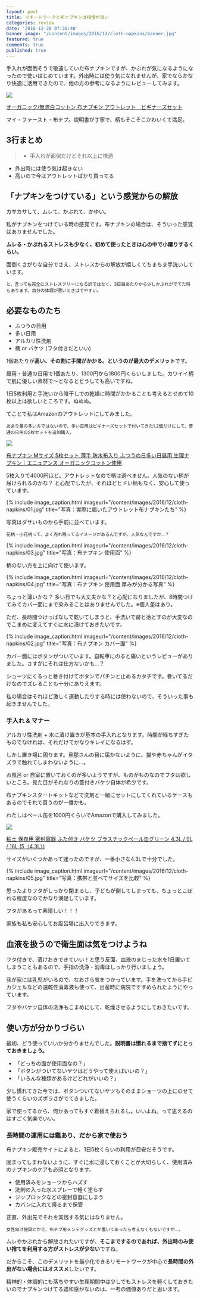 ```yaml
---
layout: post
title: リモートワークと布ナプキンは相性が良い
categories: review
date: '2016-12-20 07:38:48'
banner_image: "/content/images/2016/12/cloth-napkins/banner.jpg"
featured: true
comments: true
published: true
---
```



手入れが面倒そうで敬遠していた布ナプキンですが、かぶれが気になるようになったので使いはじめています。外出時には使う気になれませんが、家でならかなり快適に活用できたので、他の方の参考になるようにレビューしてみます。

<!--more-->

<a href="https://www.amazon.co.jp/Malliah-%E3%82%AA%E3%83%BC%E3%82%AC%E3%83%8B%E3%83%83%E3%82%AF-%E7%84%A1%E6%BC%82%E7%99%BD%E3%82%B3%E3%83%83%E3%83%88%E3%83%B3-%E5%B8%83%E3%83%8A%E3%83%97%E3%82%AD%E3%83%B3-%E3%82%A2%E3%82%A6%E3%83%88%E3%83%AC%E3%83%83%E3%83%88-%E3%83%93%E3%82%AE%E3%83%8A%E3%83%BC%E3%82%BA%E3%82%BB%E3%83%83%E3%83%88/dp/B00BI1NC8M/ref=as_li_ss_il?ie=UTF8&linkCode=li3&tag=fastfargroove-22&linkId=a1d10f3d0b4d4f29ef636e703461c12f" target="_blank"><img border="0" src="//ws-fe.amazon-adsystem.com/widgets/q?_encoding=UTF8&ASIN=B00BI1NC8M&Format=_SL600_&ID=AsinImage&MarketPlace=JP&ServiceVersion=20070822&WS=1&tag=fastfargroove-22" ></a><img src="https://ir-jp.amazon-adsystem.com/e/ir?t=fastfargroove-22&l=li3&o=9&a=B00BI1NC8M" width="1" height="1" border="0" alt="" style="border:none !important; margin:0px !important;" />

[オーガニック/無漂白コットン 布ナプキン アウトレット　ビギナーズセット](http://amzn.to/2fUF6PT)

マイ・ファースト・布ナプ。説明書が丁寧で、柄もそこそこかわいくて満足。

## 3行まとめ

> * 手入れが面倒だけどそれ以上に快適
* 外出時には使う気は起きない
* 高いので今はアウトレットばかり買ってる

## 「ナプキンをつけている」という感覚からの解放

カサカサして、ムレて、かぶれて、かゆい。

私がナプキンをつけている時の感覚です。布ナプキンの場合は、そういった感覚はありませんでした。

**ムレる・かぶれるストレスも少なく、初めて使ったときは心の中で小躍りするくらい。**

面倒くさがりな自分でさえ、ストレスからの解放が嬉しくてちまちま手洗いしています。

<small>と、言っても完全にストレスフリーになる訳ではなく、3日目あたりから少しかぶれがでてた時もあります。自分の体調が悪いときはでやすい。</small>

## 必要なものたち

* ふつうの日用
* 多い日用
* アルカリ性洗剤
* 桶 or バケツ (フタ付きだといい)

1個あたりが**高い、その割に手間がかかる。というのが最大のデメリット**です。

昼用・普通の日用で1個あたり、1300円から1800円くらいしました。カワイイ柄で肌に優しい素材で〜となるとどうしても高いですね。

1日5枚利用と手洗いから陰干しでの乾燥に時間がかかることも考えるとせめて10枚以上は欲しいところです。ぬぬぬ。

てことで私はAmazonのアウトレットにしてみました。

<small>あまり量の多い方ではないので、多い日用はビギナーズセットで付いてきた1,2個だけにして、普通の日用の5枚セットを追加購入。</small>

<a href="https://www.amazon.co.jp/gp/product/B00LFPOQGS/ref=as_li_ss_il?ie=UTF8&psc=1&smid=A2HNQ1DUURXI8A&linkCode=li2&tag=fastfargroove-22&linkId=15ebe0fba56cb7a3a668541c73573fc3" target="_blank"><img border="0" src="//ws-fe.amazon-adsystem.com/widgets/q?_encoding=UTF8&ASIN=B00LFPOQGS&Format=_SL600_&ID=AsinImage&MarketPlace=JP&ServiceVersion=20070822&WS=1&tag=fastfargroove-22" ></a><img src="https://ir-jp.amazon-adsystem.com/e/ir?t=fastfargroove-22&l=li2&o=9&a=B00LFPOQGS" width="1" height="1" border="0" alt="" style="border:none !important; margin:0px !important;" />

[布ナプキン Mサイズ 5枚セット 薄手 防水布入り ふつうの日多い日昼用 生理ナプキン｜エニュアンス オーガニックコットン使用](http://amzn.to/2gewEvw)

5枚入りで4000円ほど。アウトレットなので柄は選べません。人気のない柄が届けられるのかな？ と心配でしたが、それほどヒドい柄もなく、安心して使っています。

{% include image_caption.html imageurl="/content/images/2016/12/cloth-napkins/01.jpg" title="写真：実際に届いたアウトレット布ナプキンたち" %}

写真はダサいものから手前に並べています。

<small>花柄・小花柄って、よく売れ残ってるイメージがあるんですが、人気なんですか…？</small>

{% include image_caption.html imageurl="/content/images/2016/12/cloth-napkins/03.jpg" title="写真：布ナプキン 使用面" %}

柄のない方を上に向けて使います。

{% include image_caption.html imageurl="/content/images/2016/12/cloth-napkins/04.jpg" title="写真：布ナプキン 使用面 厚みが分かる写真" %}

ちょっと薄いかな？ 多い日でも大丈夫かな？と心配になりましたが、8時間つけてみてカバー面にまで染みることはありませんでした。※個人差はあり。

ただ、長時間つけっぱなしで乾いてしまうと、手洗いで跡と落とすのが大変なのでこまめに変えてすぐに水に漬けておきたいです。

{% include image_caption.html imageurl="/content/images/2016/12/cloth-napkins/02.jpg" title="写真：布ナプキン カバー面" %}

カバー面にはボタンがついています。自転車にのると痛いというレビューがありました。さすがにそれは仕方ないかも…？

ショーツにくるっと巻き付けてボタンでパチンと止めるカタチです。巻いてるだけなのでズレることも十分にありえます。

私の場合はそれほど激しく運動したりする時には使わないので、そういった事も起きませんでした。

### 手入れ & マナー

アルカリ性洗剤 + 水に漬け置きが基本の手入れとなります。時間が経ちすぎたものでなければ、それだけでかなりキレイになるはず。

しかし置き場に困ります。旦那さんの目に届かないように、猫や赤ちゃんがイタズラで触れてしまわないように…。

お風呂 or 自室に置いておくのが多いようですが、ものがものなのでフタは欲しいところ。見た目がそれなりの蓋付きバケツ自体が希少です。

布ナプキンスタートキットなどで洗剤と一緒にセットにしてくれているケースもあるのでそれで買うのが一番かも。

わたしはペール缶を1000円くらいでAmazonで購入してみました。

<a href="https://www.amazon.co.jp/gp/product/B01AXOY42W/ref=as_li_ss_il?ie=UTF8&psc=1&linkCode=li3&tag=fastfargroove-22&linkId=8b354e3b5334a13015ce2faa1a8602b6" target="_blank"><img border="0" src="//ws-fe.amazon-adsystem.com/widgets/q?_encoding=UTF8&ASIN=B01AXOY42W&Format=_SL1200_&ID=AsinImage&MarketPlace=JP&ServiceVersion=20070822&WS=1&tag=koisoku_news-22" ></a><img src="https://ir-jp.amazon-adsystem.com/e/ir?t=koisoku_news-22&l=li3&o=9&a=B01AXOY42W" width="1" height="1" border="0" alt="" style="border:none !important; margin:0px !important;" />

[粘土 保存用 密封容器 ふた付き バケツ プラスチックペール缶グリーン 4.3L / 9L / 16L (5（4.3L）)](http://amzn.to/2gCeMhQ)

サイズがいくつかあって迷ったのですが、一番小さな4.3Lで十分でした。

{% include image_caption.html imageurl="/content/images/2016/12/cloth-napkins/05.jpg" title="写真：携帯と並べてサイズを比較" %}

思ったよりフタがしっかり閉まるし、子どもが倒してしまっても、ちょっとこぼれる程度なのでかなり満足しています。

フタがあるって素晴しい！！！

家族も私も安心してお風呂場に出入りできます。

## 血液を扱うので衛生面は気をつけようね

フタ付きで、漬けおきできていい！と思う反面、血液のまじった水を1日置いてしまうこともあるので、手指の洗浄・消毒はしっかり行いましょう。

我が家には乳児がいるので、なおさら気をつかっています。手を洗ってから手ピカジェルなどの速乾性消毒液も使って、出産時に病院ですすめられたようにやっています。

フタやバケツ自体の洗浄もこまめにして、乾燥させるようにしておきたいです。

## 使い方が分かりづらい

最初、どう使っていいか分かりませんでした。**説明書は慣れるまで捨てずにとっておきましょう。**

* 「どっちの面が使用面なの？」
* 「ボタンがついてないヤツはどうやって使えばいいの？」
* 「いろんな種類があるけどどれがいいの？」

少し慣れてきた今では、ボタンついてないヤツもそのままショーツの上にのせて使うくらいのズボラさがでてきました。

家で使ってるから、何かあってもすぐ着替えられるし。いいよね。って思えるのはすごく気楽でいい。

### 長時間の運用には難あり、だから家で使おう

布ナプキン販売サイトによると、1日5枚くらいの利用が目安だそうです。

固まってしまわないように、すぐに水に浸しておくことが大切らしく、使用済みのナプキンのケアも必須となります。

* 使用済みをショーツからハズす
* 洗剤の入った水スプレーで軽く塗らす
* ジップロックなどの密封容器にしまう
* カバンに入れて帰るまで保管

正直、外出先でそれを実践する気にはなりません。

<small>女性向け施設とかで、布ナプ用メンテグッズとか置いてあったら考えなくもないですが…。</small>

ムレやかぶれから解放されたいですが、**そこまでするのであれば、外出時のみ使い捨てを利用する方がストレスが少ない**ですね。

だからこそ、このデメリットを最小化できるリモートワークが中心で**長時間の外出がない場合にはオススメ**したいです。

精神的・体調的にも落ちやすい生理期間中は少しでもストレスを軽くしておきたいのでナプキンつけてる違和感がないのは、一考の価値ありだと思います。